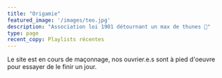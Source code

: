 ```yaml
---
title: "Origamie"
featured_image: '/images/teo.jpg'
description: "Association loi 1901 détournant un max de thunes 🖕"
type: page
recent_copy: Playlists récentes
---
```

Le site est en cours de maçonnage, nos ouvrier.e.s sont à pied d'oeuvre pour essayer de le finir un jour.